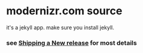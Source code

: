 # modernizr.com source

it's a jekyll app. make sure you install jekyll.

### see [Shipping a New release](https://github.com/Modernizr/modernizr.com/wiki/Shipping-new-release) for most details

